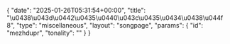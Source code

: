 {
    "date": "2025-01-26T05:31:54+00:00",
    "title": "\u0438\u043d\u0442\u0435\u0440\u043c\u0435\u0434\u0438\u044f 8",
    "type": "miscellaneous",
    "layout": "songpage",
    "params": {
        "id": "mezhdupr",
        "tonality": ""
    }
}